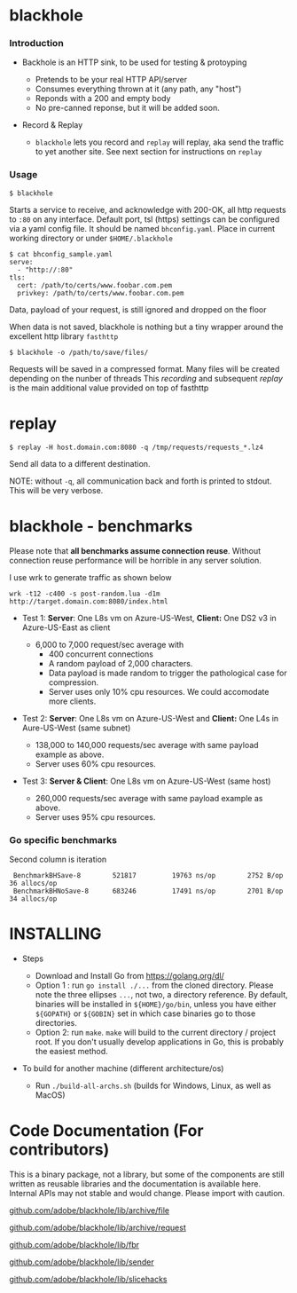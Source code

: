 # blackhole

### Introduction
 * Backhole is an HTTP sink, to be used for testing & protoyping
   - Pretends to be your real HTTP API/server
   - Consumes everything thrown at it (any path, any "host")
   - Reponds with a 200 and empty body
   - No pre-canned reponse, but it will be added soon.
    
 * Record & Replay
 
    - `blackhole` lets you record and `replay` will replay, aka send the traffic to yet another site. 
   See next section for instructions on `replay`
   
 ### Usage
 
`$ blackhole`

Starts a service to receive, and acknowledge with 200-OK, all http requests to `:80` on any interface.
Default port, tsl (https) settings can be configured via a yaml config file.
It should be named `bhconfig.yaml`. Place in current working directory or under `$HOME/.blackhole`

```
$ cat bhconfig_sample.yaml
serve:
  - "http://:80"
tls:
  cert: /path/to/certs/www.foobar.com.pem
  privkey: /path/to/certs/www.foobar.com.pem
```

Data, payload of your request, is still ignored and dropped on the floor

When data is not saved, blackhole is nothing but a tiny wrapper around the excellent http library `fasthttp` 

`$ blackhole -o /path/to/save/files/`

Requests will be saved in a compressed format.
Many files will be created depending on the nunber of threads
This *recording* and subsequent *replay* is the main 
additional value provided on top of fasthttp

# replay

`$ replay -H host.domain.com:8080 -q /tmp/requests/requests_*.lz4`

Send all data to a different destination.

NOTE: without `-q`, all communication back and forth is printed to stdout.
This will be very verbose.

blackhole - benchmarks
======

Please note that **all benchmarks assume connection reuse**.
Without connection reuse performance will be horrible in any server solution.

I use wrk to generate traffic as shown below

`wrk -t12 -c400 -s post-random.lua -d1m http://target.domain.com:8080/index.html`

* Test 1: **Server**: One L8s vm on Azure-US-West, **Client:** One DS2 v3 in Azure-US-East as client
  * 6,000 to 7,000 request/sec average with
     * 400 concurrent connections
     * A random payload of 2,000 characters.
     * Data payload is made random to trigger the pathological case for compression.
     * Server uses only 10% cpu resources. We could accomodate more clients.
     
* Test 2: **Server**: One L8s vm on Azure-US-West and **Client:** One L4s in Aure-US-West (same subnet)
  * 138,000 to 140,000 requests/sec average with same payload example as above.
  * Server uses 60% cpu resources.
  
* Test 3: **Server & Client**: One L8s vm on Azure-US-West (same host)
  * 260,000 requests/sec average with same payload example as above.
  * Server uses 95% cpu resources.
 
 ### Go specific benchmarks
Second column is iteration 
``` 
 BenchmarkBHSave-8     	  521817	     19763 ns/op	    2752 B/op	      36 allocs/op
 BenchmarkBHNoSave-8   	  683246	     17491 ns/op	    2701 B/op	      34 allocs/op
 ```

INSTALLING
======

* Steps
  * Download and Install Go from https://golang.org/dl/
  * Option 1 : run `go install ./...` from the cloned directory.
  Please note the three ellipses `...`, not two, a directory reference.
  By default, binaries will be installed in `${HOME}/go/bin`, unless you have
  either `${GOPATH}` or `${GOBIN}` set in which case binaries
  go to those directories.
  * Option 2: run `make`. `make` will build to the current directory / project root.
  If you don't usually develop applications in Go, this is probably the easiest method.
  
* To build for another machine (different architecture/os)
  * Run `./build-all-archs.sh` (builds for Windows, Linux, as well as MacOS) 

Code Documentation (For contributors)
=======
This is a binary package, not a library, but some of the components are still written as reusable libraries and the
documentation is available here. Internal APIs may not stable and would change. Please import with caution.

[github.com/adobe/blackhole/lib/archive/file](https://pkg.go.dev/github.com/adobe/blackhole/lib/archive/file)

[github.com/adobe/blackhole/lib/archive/request](https://pkg.go.dev/github.com/adobe/blackhole/lib/archive/request)

[github.com/adobe/blackhole/lib/fbr](https://pkg.go.dev/github.com/adobe/blackhole/lib/fbr)

[github.com/adobe/blackhole/lib/sender](https://pkg.go.dev/github.com/adobe/blackhole/lib/sender)

[github.com/adobe/blackhole/lib/slicehacks](https://pkg.go.dev/github.com/adobe/blackhole/lib/slicehacks)

